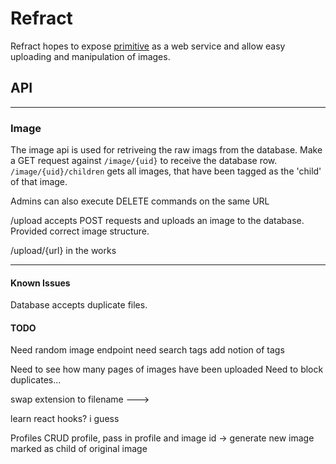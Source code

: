 # Refract

Refract hopes to expose [primitive](https://github.com/fogleman/primitive) as a web service and allow easy uploading and manipulation of images.

## API

---

### Image

The image api is used for retriveing the raw imags from the database.
Make a GET request against `/image/{uid}` to receive the database row.
`/image/{uid}/children`
gets all images, that have been tagged as the 'child' of that image.

Admins can also execute DELETE commands on the same URL

/upload accepts POST requests and uploads an image to the database. Provided correct image structure.

/upload/{url} in the works

---

#### Known Issues

Database accepts duplicate files.

#### TODO

Need random image endpoint
need search tags
add notion of tags


Need to see how many pages of images have been uploaded
Need to block duplicates...

swap extension to filename --->

learn react hooks? i guess

Profiles
CRUD profile,
pass in profile and image id -> generate new image marked as child of original image
